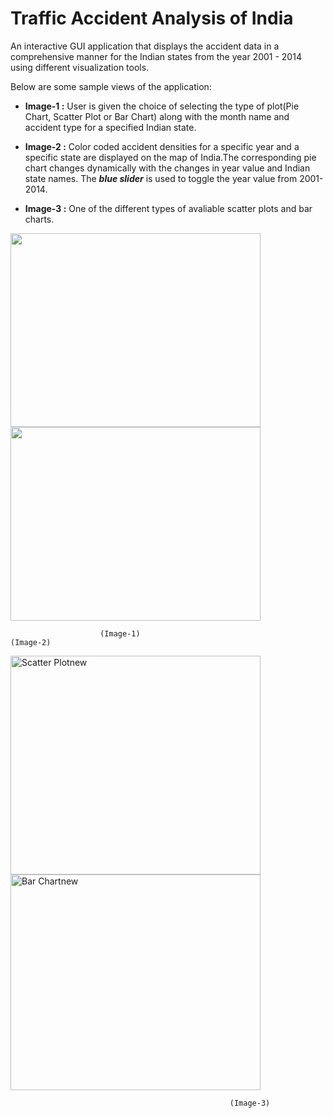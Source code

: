 # Traffic Accident Analysis of India

An interactive GUI application that displays the accident data in a comprehensive manner for the Indian states from the year 2001 - 2014 using different visualization tools.

Below are some sample views of the application:

- **Image-1 :** User is given the choice of selecting the type of plot(Pie Chart, Scatter Plot or Bar Chart) along with the month name and  accident type for a specified Indian state.

- **Image-2 :** Color coded accident densities for a specific year and a specific state are displayed on the map of India.The corresponding pie chart changes dynamically with the changes in year value and Indian state names. The ***blue slider*** is used to toggle the year value from 2001-2014. 

- **Image-3 :** One of the different types of avaliable scatter plots and bar charts.

<img src="https://user-images.githubusercontent.com/22832487/69235762-27552180-0bb8-11ea-85ac-8f2d9c815091.png" width="400" height="310"><img src="https://user-images.githubusercontent.com/22832487/69235769-27552180-0bb8-11ea-8917-b71865708201.png" width="400" height="310">

                        (Image-1)                                                (Image-2)

<img src="https://user-images.githubusercontent.com/22832487/69234024-186c7000-0bb4-11ea-8e68-f1ecda31f1d8.png" alt="Scatter Plotnew" width="400" height="350">  <img src="https://user-images.githubusercontent.com/22832487/69234039-21f5d800-0bb4-11ea-85a9-00b4fe5d2738.png" alt="Bar Chartnew" width="400" height="345">  

                                                     (Image-3)
